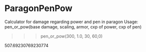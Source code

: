 # ParagonPenPow
Calculator for damage regarding power and pen in paragon
Usage:
pen_or_pow(base damage, scaling, armor, cxp of power, cxp of pen)
>>> pen_or_pow(300, 1.0, 30, 60,0)

507.69230769230774
